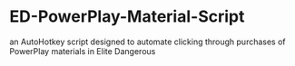# ED-PowerPlay-Material-Script
an AutoHotkey script designed to automate clicking through purchases of PowerPlay materials in Elite Dangerous
